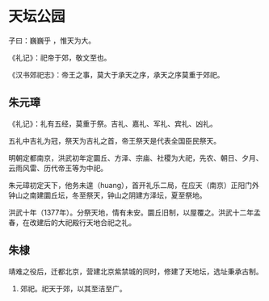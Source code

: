 # 天坛公园

子曰：巍巍乎 ，惟天为大。

《礼记》：祀帝于郊，敬文至也。

《汉书郊祀志》：帝王之事，莫大于承天之序，承天之序莫重于郊祀。

## 朱元璋

《礼记》：礼有五经，莫重于祭。吉礼、嘉礼、军礼、宾礼、凶礼。

五礼中吉礼为冠，祭天为吉礼之首，帝王祭天是代表全国臣民祭天。

明朝定都南京，洪武初年定圜丘、方泽、宗庙、社稷为大祀，先农、朝日、夕月、云雨风雷、历代帝王等为中祀。

朱元璋初定天下，他务未遑（huang），首开礼乐二局，在应天（南京）正阳门外钟山之南建圜丘坛，冬至祭天，钟山之阴建方泽坛，夏至祭地。

洪武十年（1377年）。分祭天地，情有未安。圜丘旧制，以屋覆之。洪武十二年孟春，在改建后的大祀殿行天地合祀之礼。

## 朱棣

靖难之役后，迁都北京，营建北京紫禁城的同时，修建了天地坛，选址秉承古制。

1. 郊祀。祀天于郊，以其至洁至广。

